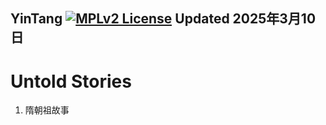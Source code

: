 YinTang
[![MPLv2 License](https://img.shields.io/badge/license-MPLv2-blue.svg?style=flat-square)](https://www.mozilla.org/MPL/2.0/)
Updated 2025年3月10日
---

# Untold Stories
1. 隋朝祖故事

[1]: https://c2pang.github.io/GitTutorial/
[2]: https://docs.syncthing.net/intro/getting-started.html
[14]: https://syncthing.net/assets/logo-text-128.png
[15]: https://syncthing.net/

